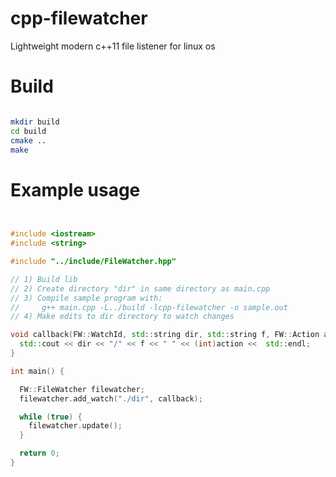 # cpp-filewatcher
Lightweight modern c++11 file listener for linux os

# Build
```sh

mkdir build
cd build
cmake ..
make

```

# Example usage
```c++


#include <iostream>
#include <string>

#include "../include/FileWatcher.hpp"

// 1) Build lib 
// 2) Create directory "dir" in same directory as main.cpp
// 3) Compile sample program with:
//     g++ main.cpp -L../build -lcpp-filewatcher -o sample.out
// 4) Make edits to dir directory to watch changes

void callback(FW::WatchId, std::string dir, std::string f, FW::Action action) {
  std::cout << dir << "/" << f << " " << (int)action <<  std::endl;
}

int main() {

  FW::FileWatcher filewatcher;
  filewatcher.add_watch("./dir", callback);

  while (true) {
    filewatcher.update();
  }

  return 0;
}


```
